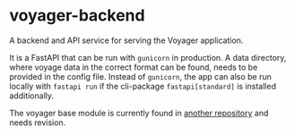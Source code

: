 # voyager-backend
A backend and API service for serving the Voyager application. 

It is a FastAPI that can be run with `gunicorn` in production. A data directory, where voyage data in the correct format can be found, needs to be provided in the config file.
Instead of `gunicorn`, the app can also be run locally with `fastapi run` if the cli-package `fastapi[standard]` is installed additionally.

The voyager base module is currently found in [another repository](https://github.com/waahlstrand/voyager/tree/main) and needs revision.
